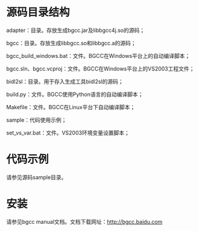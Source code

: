 源码目录结构
====
adapter：目录。存放生成bgcc.jar及libbgcc4j.so的源码；

bgcc：目录。存放生成libbgcc.so和libbgcc.a的源码；

bgcc_build_windows.bat：文件。BGCC在Windows平台上的自动编译脚本；

bgcc.sln、bgcc.vcproj：文件。BGCC在Windows平台上的VS2003工程文件；

bidl2sl：目录。用于存入生成工具bidl2sl的源码；

build.py：文件。BGCC使用Python语言的自动编译脚本；

Makefile：文件。BGCC在Linux平台下自动编译脚本；

sample：代码使用示例；

set_vs_var.bat：文件。VS2003环境变量设置脚本；


代码示例
====
请参见源码sample目录。

安装
====
请参见bgcc manual文档。文档下载网址：http://bgcc.baidu.com


